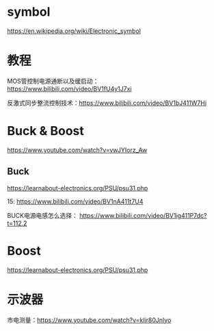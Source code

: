 
# symbol
https://en.wikipedia.org/wiki/Electronic_symbol

# 教程
MOS管控制电源通断以及缓启动：https://www.bilibili.com/video/BV1fU4y1J7xi  

反激式同步整流控制技术：https://www.bilibili.com/video/BV1bJ411W7Hi  

# Buck & Boost
https://www.youtube.com/watch?v=vwJYIorz_Aw

## Buck
https://learnabout-electronics.org/PSU/psu31.php 

15: https://www.bilibili.com/video/BV1nA411t7U4 

BUCK电源电感怎么选择： https://www.bilibili.com/video/BV1ig411P7dc?t=112.2   

# Boost
https://learnabout-electronics.org/PSU/psu31.php

# 示波器
市电测量：https://www.youtube.com/watch?v=kIir80Jnlyo  